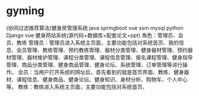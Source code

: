 # gyming
 (协同过滤推荐算法)健身房管理系统 java springboot vue ssm mysql python Django vue 健身网站系统(源代码+数据库+配套论文+ppt) 角色：管理员、会员、教练  管理员：管理员进入系统主页面，主要功能包括对系统首页、我的信息、会员管理、教练管理、预约教练管理、器材分类管理、健身器材管理、预约器材管理、器材维护管理、课程分类管理、课程信息管理、报名课程管理、健身指导管理、商品分类管理、健身商品管理、健身论坛、系统管理、订单管理等进行操作。  会员：当用户打开系统的网址后，首先看到的就是首页界面、教练、健身器材、课程信息、健身商品、健身论坛、健身知识、身材分析、购物车、个人中心等。  教练：教练进入系统主页面，主要功能包括对系统首页、
